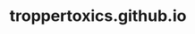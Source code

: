 # troppertoxics.github.io
<!DOCTYPE html>
<html lang="en">
<head>
    <meta charset="UTF-8">
    <meta name="viewport" content="width=device-width, initial-scale=1.0">
    <title>Flip: Unleashed! - Epic Roblox Adventure</title>
    <style>
        * {
            margin: 0;
            padding: 0;
            box-sizing: border-box;
        }

        body {
            font-family: 'Arial', sans-serif;
            background: linear-gradient(135deg, #667eea 0%, #764ba2 100%);
            overflow-x: hidden;
        }

        .container {
            max-width: 800px;
            margin: 0 auto;
            padding: 20px;
        }

        .header {
            text-align: center;
            margin-bottom: 30px;
            animation: fadeInDown 1s ease-out;
        }

        .game-title {
            font-size: 3.5rem;
            font-weight: bold;
            color: #fff;
            text-shadow: 0 4px 8px rgba(0,0,0,0.3);
            margin-bottom: 10px;
            animation: glow 2s ease-in-out infinite alternate;
        }

        .subtitle {
            font-size: 1.2rem;
            color: #f0f0f0;
            margin-bottom: 20px;
        }

        .update-badge {
            display: inline-block;
            background: linear-gradient(45deg, #ff6b6b, #ee5a24);
            color: white;
            padding: 8px 16px;
            border-radius: 25px;
            font-weight: bold;
            font-size: 0.9rem;
            animation: pulse 2s infinite;
            margin-bottom: 20px;
        }

        .features {
            display: grid;
            grid-template-columns: repeat(auto-fit, minmax(250px, 1fr));
            gap: 20px;
            margin: 40px 0;
        }

        .feature-card {
            background: rgba(255,255,255,0.1);
            backdrop-filter: blur(10px);
            border-radius: 15px;
            padding: 25px;
            text-align: center;
            transition: transform 0.3s ease, box-shadow 0.3s ease;
            border: 1px solid rgba(255,255,255,0.2);
        }

        .feature-card:hover {
            transform: translateY(-10px);
            box-shadow: 0 20px 40px rgba(0,0,0,0.2);
        }

        .feature-icon {
            font-size: 3rem;
            margin-bottom: 15px;
            display: block;
        }

        .feature-title {
            font-size: 1.3rem;
            color: #fff;
            margin-bottom: 10px;
            font-weight: bold;
        }

        .feature-description {
            color: #e0e0e0;
            line-height: 1.5;
        }

        .cta-section {
            text-align: center;
            margin: 50px 0;
            animation: fadeInUp 1s ease-out;
        }

        .play-button {
            display: inline-block;
            background: linear-gradient(45deg, #00c851, #007e33);
            color: white;
            font-size: 1.5rem;
            font-weight: bold;
            padding: 20px 40px;
            border-radius: 50px;
            text-decoration: none;
            transition: all 0.3s ease;
            box-shadow: 0 8px 25px rgba(0,200,81,0.3);
            animation: buttonFloat 3s ease-in-out infinite;
        }

        .play-button:hover {
            transform: translateY(-5px);
            box-shadow: 0 15px 35px rgba(0,200,81,0.4);
            background: linear-gradient(45deg, #00ff5f, #00c851);
        }

        .stats {
            display: flex;
            justify-content: center;
            gap: 40px;
            margin: 30px 0;
            flex-wrap: wrap;
        }

        .stat {
            text-align: center;
            color: #fff;
        }

        .stat-number {
            font-size: 2rem;
            font-weight: bold;
            display: block;
            animation: countUp 2s ease-out;
        }

        .stat-label {
            font-size: 0.9rem;
            color: #ccc;
            text-transform: uppercase;
            letter-spacing: 1px;
        }

        .floating-shapes {
            position: absolute;
            top: 0;
            left: 0;
            width: 100%;
            height: 100%;
            pointer-events: none;
            z-index: -1;
        }

        .shape {
            position: absolute;
            opacity: 0.1;
            animation: float 6s ease-in-out infinite;
        }

        .shape:nth-child(1) { top: 20%; left: 10%; animation-delay: 0s; }
        .shape:nth-child(2) { top: 60%; right: 10%; animation-delay: 2s; }
        .shape:nth-child(3) { bottom: 20%; left: 20%; animation-delay: 4s; }

        @keyframes glow {
            from { text-shadow: 0 4px 8px rgba(0,0,0,0.3); }
            to { text-shadow: 0 4px 20px rgba(255,255,255,0.5); }
        }

        @keyframes pulse {
            0%, 100% { transform: scale(1); }
            50% { transform: scale(1.05); }
        }

        @keyframes fadeInDown {
            from { opacity: 0; transform: translateY(-50px); }
            to { opacity: 1; transform: translateY(0); }
        }

        @keyframes fadeInUp {
            from { opacity: 0; transform: translateY(50px); }
            to { opacity: 1; transform: translateY(0); }
        }

        @keyframes buttonFloat {
            0%, 100% { transform: translateY(0px); }
            50% { transform: translateY(-10px); }
        }

        @keyframes float {
            0%, 100% { transform: translateY(0px) rotate(0deg); }
            50% { transform: translateY(-20px) rotate(180deg); }
        }

        @keyframes countUp {
            from { opacity: 0; transform: scale(0.5); }
            to { opacity: 1; transform: scale(1); }
        }

        @media (max-width: 768px) {
            .game-title { font-size: 2.5rem; }
            .features { grid-template-columns: 1fr; }
            .stats { gap: 20px; }
        }
    </style>
</head>
<body>
    <div class="floating-shapes">
        <div class="shape" style="width: 80px; height: 80px; background: linear-gradient(45deg, #ff6b6b, #ee5a24); border-radius: 50%;"></div>
        <div class="shape" style="width: 60px; height: 60px; background: linear-gradient(45deg, #4ecdc4, #45b7aa); transform: rotate(45deg);"></div>
        <div class="shape" style="width: 100px; height: 100px; background: linear-gradient(45deg, #ffe66d, #ff8c42); clip-path: polygon(50% 0%, 0% 100%, 100% 100%);"></div>
    </div>

    <div class="container">
        <div class="header">
            <div class="update-badge">🔥 FRESH UPDATE!</div>
            <h1 class="game-title">FLIP: UNLEASHED!</h1>
            <p class="subtitle">Master the Ultimate Flipping Experience on Roblox</p>
        </div>

        <div class="features">
            <div class="feature-card">
                <span class="feature-icon">🚀</span>
                <h3 class="feature-title">Epic Flips</h3>
                <p class="feature-description">Experience mind-blowing flips and stunts that will leave you and your friends amazed!</p>
            </div>
            <div class="feature-card">
                <span class="feature-icon">⚡</span>
                <h3 class="feature-title">Lightning Fast</h3>
                <p class="feature-description">Smooth gameplay with zero lag. Jump in and start flipping instantly!</p>
            </div>
            <div class="feature-card">
                <span class="feature-icon">🏆</span>
                <h3 class="feature-title">Compete & Win</h3>
                <p class="feature-description">Challenge friends and climb the leaderboards to become the flip champion!</p>
            </div>
            <div class="feature-card">
                <span class="feature-icon">🎮</span>
                <h3 class="feature-title">Regular Updates</h3>
                <p class="feature-description">Fresh content added regularly with new features, flips, and challenges!</p>
            </div>
        </div>

        <div class="stats">
            <div class="stat">
                <span class="stat-number">1000+</span>
                <span class="stat-label">Players</span>
            </div>
            <div class="stat">
                <span class="stat-number">⭐⭐⭐⭐⭐</span>
                <span class="stat-label">Rating</span>
            </div>
            <div class="stat">
                <span class="stat-number">24/7</span>
                <span class="stat-label">Available</span>
            </div>
        </div>

        <div class="cta-section">
            <a href="https://www.roblox.com/games/15510488723/UPDATE-Flip-Unleashed" class="play-button">
                🎮 PLAY NOW - FREE!
            </a>
            <p style="color: #ccc; margin-top: 15px; font-size: 0.9rem;">
                Join thousands of players already flipping their way to victory!
            </p>
        </div>
    </div>

    <script>
        // Add some interactive elements
        document.addEventListener('mousemove', function(e) {
            const shapes = document.querySelectorAll('.shape');
            const x = e.clientX / window.innerWidth;
            const y = e.clientY / window.innerHeight;
            
            shapes.forEach((shape, index) => {
                const speed = (index + 1) * 0.5;
                shape.style.transform += ` translate(${x * speed}px, ${y * speed}px)`;
            });
        });

        // Animate stats on scroll
        const observerOptions = {
            threshold: 0.5,
            rootMargin: '0px 0px -50px 0px'
        };

        const observer = new IntersectionObserver(function(entries) {
            entries.forEach(entry => {
                if (entry.isIntersecting) {
                    entry.target.style.animation = 'countUp 2s ease-out';
                }
            });
        }, observerOptions);

        document.querySelectorAll('.stat-number').forEach(stat => {
            observer.observe(stat);
        });
    </script>
</body>
</html>
